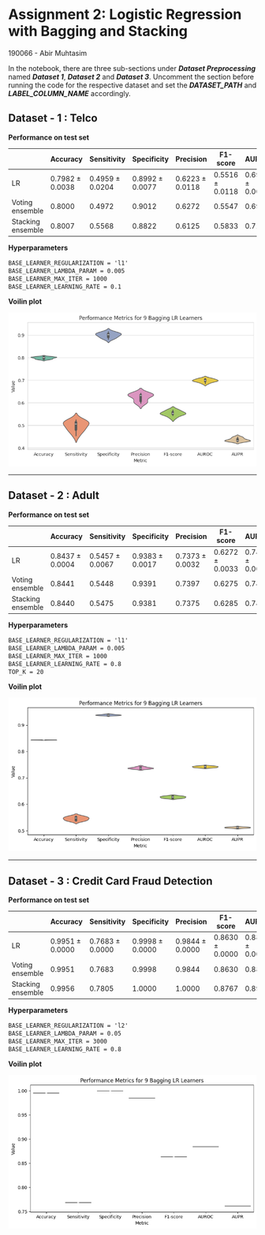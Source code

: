 # Assignment 2: Logistic Regression with Bagging and Stacking

190066 - Abir Muhtasim



In the notebook, there are three sub-sections under ***Dataset Preprocessing*** named ***Dataset 1***, ***Dataset 2*** and ***Dataset 3***. Uncomment the section before running the code for the respective dataset and set the ***DATASET_PATH*** and ***LABEL_COLUMN_NAME*** accordingly.




## Dataset - 1 : Telco

**Performance on test set**

| | Accuracy | Sensitivity | Specificity | Precision | F1-score | AUROC | AUPR |
|---|---|---|---|---|---|---|---|
LR | 0.7982 ± 0.0038 |0.4959 ± 0.0204 |0.8992 ± 0.0077 |0.6223 ± 0.0118 |0.5516 ± 0.0118 |0.6976 ± 0.0076 |0.4348 ± 0.0080 |
Voting ensemble | 0.8000 |0.4972 |0.9012 |0.6272 |0.5547 |0.6992 |0.4378 |
Stacking ensemble | 0.8007 |0.5568 |0.8822 |0.6125 |0.5833 |0.7195 |0.4521 |

**Hyperparameters**

```
BASE_LEARNER_REGULARIZATION = 'l1'
BASE_LEARNER_LAMBDA_PARAM = 0.005
BASE_LEARNER_MAX_ITER = 1000
BASE_LEARNER_LEARNING_RATE = 0.1
```

**Voilin plot**

![](images/dataset-1.png)



---


## Dataset - 2 : Adult

**Performance on test set**

| | Accuracy | Sensitivity | Specificity | Precision | F1-score | AUROC | AUPR |
|---|---|---|---|---|---|---|---|
LR | 0.8437 ± 0.0004 |0.5457 ± 0.0067 |0.9383 ± 0.0017 |0.7373 ± 0.0032 |0.6272 ± 0.0033 |0.7420 ± 0.0025 |0.5118 ± 0.0017 |
Voting ensemble | 0.8441 |0.5448 |0.9391 |0.7397 |0.6275 |0.7420 |0.5127 |
Stacking ensemble | 0.8440 |0.5475 |0.9381 |0.7375 |0.6285 |0.7428 |0.5128 |

**Hyperparameters**
```
BASE_LEARNER_REGULARIZATION = 'l1'
BASE_LEARNER_LAMBDA_PARAM = 0.005
BASE_LEARNER_MAX_ITER = 1000
BASE_LEARNER_LEARNING_RATE = 0.8
TOP_K = 20
```

**Voilin plot**

![](images/dataset-2.png)



---

## Dataset - 3 : Credit Card Fraud Detection

**Performance on test set**

| | Accuracy | Sensitivity | Specificity | Precision | F1-score | AUROC | AUPR |
|---|---|---|---|---|---|---|---|
LR | 0.9951 ± 0.0000 |0.7683 ± 0.0000 |0.9998 ± 0.0000 |0.9844 ± 0.0000 |0.8630 ± 0.0000 |0.8840 ± 0.0000 |0.7609 ± 0.0000 |
Voting ensemble | 0.9951 |0.7683 |0.9998 |0.9844 |0.8630 |0.8840 |0.7609 |
Stacking ensemble | 0.9956 |0.7805 |1.0000 |1.0000 |0.8767 |0.8902 |0.7849 |

**Hyperparameters**
```
BASE_LEARNER_REGULARIZATION = 'l2'
BASE_LEARNER_LAMBDA_PARAM = 0.05
BASE_LEARNER_MAX_ITER = 3000
BASE_LEARNER_LEARNING_RATE = 0.8
```

**Voilin plot**

![](images/dataset-3.png)
